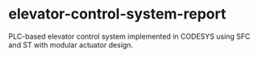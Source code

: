 # elevator-control-system-report
PLC-based elevator control system implemented in CODESYS using SFC and ST with modular actuator design.
